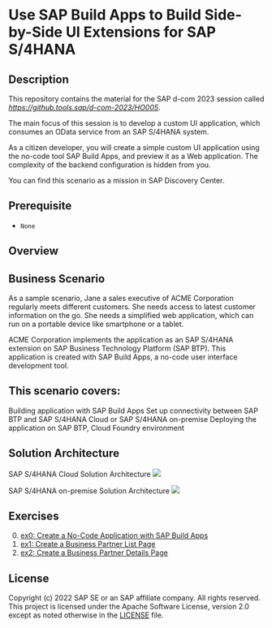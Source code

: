 # Use SAP Build Apps to Build Side-by-Side UI Extensions for SAP S/4HANA

## Description

This repository contains the material for the SAP d-com 2023 session called *<https://github.tools.sap/d-com-2023/HO005>*.

The main focus of this session is to develop a custom UI application, which consumes an OData service from an SAP S/4HANA system.

As a citizen developer, you will create a simple custom UI application using the no-code tool SAP Build Apps, and preview it as a Web application. The complexity of the backend configuration is hidden from you.

You can find this scenario as a mission in SAP Discovery Center.

## Prerequisite

- `None`


## Overview

## Business Scenario
As a sample scenario, Jane a sales executive of ACME Corporation regularly meets different customers. She needs access to latest customer information on the go. She needs a simplified web application, which can run on a portable device like smartphone or a tablet.

ACME Corporation implements the application as an SAP S/4HANA extension on SAP Business Technology Platform (SAP BTP). This application is created with SAP Build Apps, a no-code user interface development tool.

## This scenario covers:

Building application with SAP Build Apps
Set up connectivity between SAP BTP and SAP S/4HANA Cloud or SAP S/4HANA on-premise
Deploying the application on SAP BTP, Cloud Foundry environment

## Solution Architecture
SAP S/4HANA Cloud Solution Architecture
<img src="./exercises/ex0/assets/solutiondiagramS4C-BA.png"/>

SAP S/4HANA on-premise Solution Architecture
<img src="./exercises/ex0/assets/solutiondiagramS4op-BA.png"/>
## Exercises

0. [ex0: Create a No-Code Application with SAP Build Apps](exercises/ex0/README.md)
1. [ex1: Create a Business Partner List Page](exercises/ex1/README.md)
2. [ex2: Create a Business Partner Details Page](exercises/ex2/README.md)

<!-- />
Comments
<!-->

## License

Copyright (c) 2022 SAP SE or an SAP affiliate company. All rights reserved. This project is licensed under the Apache Software License, version 2.0 except as noted otherwise in the [LICENSE](LICENSES/Apache-2.0.txt) file.
